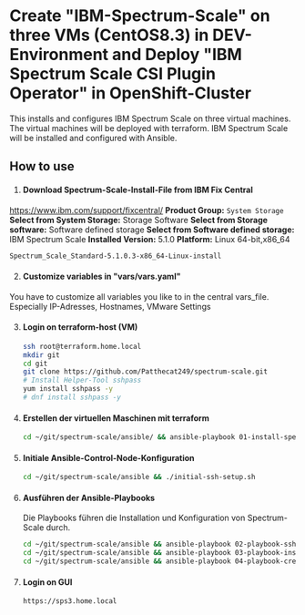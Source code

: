 # Create "IBM-Spectrum-Scale" on three VMs (CentOS8.3) in DEV-Environment and Deploy "IBM Spectrum Scale CSI Plugin Operator" in OpenShift-Cluster
This installs and configures IBM Spectrum Scale on three virtual machines. The virtual machines will be deployed with terraform. IBM Spectrum Scale will be installed and configured with Ansible.



## How to use
1. #### Download Spectrum-Scale-Install-File from IBM Fix Central
https://www.ibm.com/support/fixcentral/
**Product Group:** `System Storage`
**Select from System Storage:** Storage Software
**Select from Storage software:** Software defined storage
**Select from Software defined storage:** IBM Spectrum Scale
**Installed Version:** 5.1.0
**Platform:** Linux 64-bit,x86_64


```bash
Spectrum_Scale_Standard-5.1.0.3-x86_64-Linux-install
```

2. #### Customize variables in "vars/vars.yaml"
You have to customize all variables you like to in the central vars_file. Especially IP-Adresses, Hostnames, VMware Settings

3. #### Login on terraform-host (VM)

   ```bash
   ssh root@terraform.home.local
   mkdir git
   cd git
   git clone https://github.com/Patthecat249/spectrum-scale.git
   # Install Helper-Tool sshpass
   yum install sshpass -y
   # dnf install sshpass -y
   ```

   

4. #### Erstellen der virtuellen Maschinen mit terraform

   ```bash
   cd ~/git/spectrum-scale/ansible/ && ansible-playbook 01-install-spectrum-scale-vms.yaml
   ```

   

5. #### Initiale Ansible-Control-Node-Konfiguration

   ```bash
   cd ~/git/spectrum-scale/ansible && ./initial-ssh-setup.sh
   ```
   

6. #### Ausführen der Ansible-Playbooks

   Die Playbooks führen die Installation und Konfiguration von Spectrum-Scale durch.

   ```bash
   cd ~/git/spectrum-scale/ansible && ansible-playbook 02-playbook-ssh-prepare-setup.yml
   cd ~/git/spectrum-scale/ansible && ansible-playbook 03-playbook-install-spectrum-scale.yml
   cd ~/git/spectrum-scale/ansible && ansible-playbook 04-playbook-create-spectrum-scale-user.yml
   ```
   

6. #### Login on GUI

   ```bash
   https://sps3.home.local
   ```

   